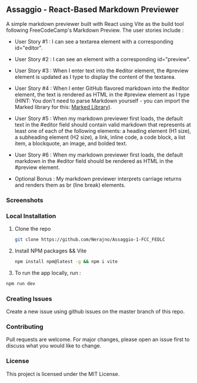 ## Assaggio - React-Based Markdown Previewer
A simple markdown previewer built with React using Vite as the build tool following
FreeCodeCamp's Markdown Preview. The user stories include :

- User Story #1 : I can see a textarea element with a corresponding id="editor".

- User Story #2 : I can see an element with a corresponding id="preview".

- User Story #3 : When I enter text into the #editor element, the #preview element is updated as I type to display the content of the textarea.

- User Story #4 : When I enter GitHub flavored markdown into the #editor element, the text is rendered as HTML in the #preview element as I type (HINT: You don't need to parse Markdown yourself - you can import the Marked library for this: [Marked Library](https://cdnjs.com/libraries/marked)).

- User Story #5 : When my markdown previewer first loads, the default text in the #editor field should contain valid markdown that represents at least one of each of the following elements: a heading element (H1 size), a subheading element (H2 size), a link, inline code, a code block, a list item, a blockquote, an image, and bolded text.

- User Story #6 : When my markdown previewer first loads, the default markdown in the #editor field should be rendered as HTML in the #preview element.

- Optional Bonus : My markdown previewer interprets carriage returns and renders them as br (line break) elements.


### Screenshots


### Local Installation

1. Clone the repo
   ```sh
   git clone https://github.com/Nerajno/Assaggio-1-FCC_FEDLC
   ```
2. Install NPM packages && Vite
   ```sh
   npm install npm@latest -g && npm i vite
   ```
3. To run the app locally, run :
```sh
npm run dev
```


### Creating Issues
Create a new issue using github issues on the master branch of this repo.

### Contributing
Pull requests are welcome. For major changes, please open an issue first to discuss what you would like to change.


### License
This project is licensed under the MIT License.
